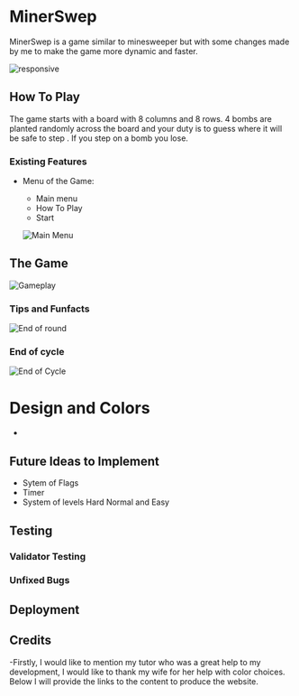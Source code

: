 # MinerSwep
 
MinerSwep is a game similar to minesweeper but with some changes made by me to make the game more dynamic and faster.

![responsive]()

## How To Play

 The game starts with a board with 8 columns and 8 rows. 4 bombs are planted randomly across the board and your duty is to guess where it will be safe to step . If you step on a bomb you lose.

### Existing Features
  
- Menu of the Game:
  - Main menu
  - How To Play
  - Start

  ![Main Menu]()

## The Game 

   
  
  ![Gameplay]()






### Tips and Funfacts
  
 ![End of round]()

 ### End of cycle
   

  ![End of Cycle]()


# Design and Colors
- 



## Future Ideas to Implement 

- Sytem of Flags
- Timer
- System of levels Hard Normal and Easy
 

## Testing 



### Validator Testing 



### Unfixed Bugs




## Deployment 



## Credits

 -Firstly, I would like to mention my tutor who was a great help to my development, I would like to thank my wife for her help with color choices. Below I will provide the links to the content to produce the website.